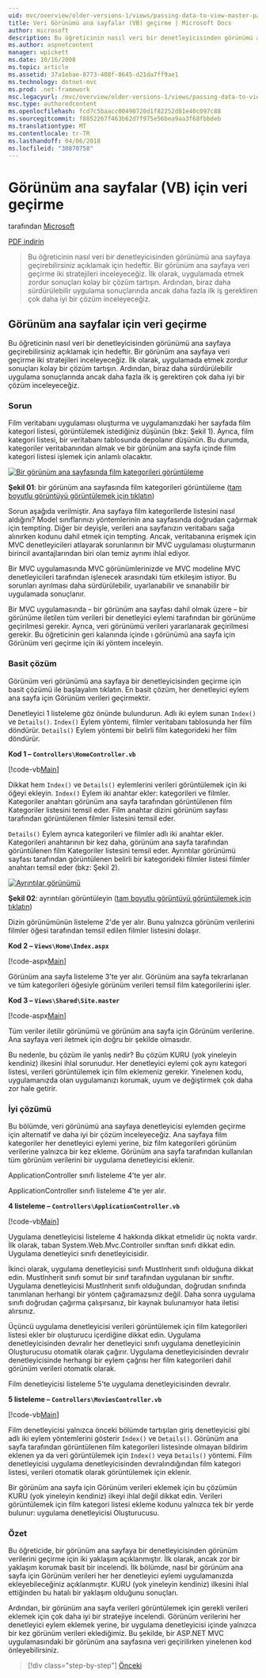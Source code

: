 ```yaml
---
uid: mvc/overview/older-versions-1/views/passing-data-to-view-master-pages-vb
title: Veri Görünümü ana sayfalar (VB) geçirme | Microsoft Docs
author: microsoft
description: Bu öğreticinin nasıl veri bir denetleyicisinden görünümü ana sayfaya geçirebilirsiniz açıklamak için hedeftir. Veri görünümüne m geçirme iki stratejileri inceleyeceğiz...
ms.author: aspnetcontent
manager: wpickett
ms.date: 10/16/2008
ms.topic: article
ms.assetid: 37a1ebae-8773-408f-8645-d21da7ff9ae1
ms.technology: dotnet-mvc
ms.prod: .net-framework
msc.legacyurl: /mvc/overview/older-versions-1/views/passing-data-to-view-master-pages-vb
msc.type: authoredcontent
ms.openlocfilehash: fcd7c5baacc00490720d1f82252d81e40c097c88
ms.sourcegitcommit: f8852267f463b62d7f975e56bea9aa3f68fbbdeb
ms.translationtype: MT
ms.contentlocale: tr-TR
ms.lasthandoff: 04/06/2018
ms.locfileid: "30870758"
---
```

<a name="passing-data-to-view-master-pages-vb"></a>Görünüm ana sayfalar (VB) için veri geçirme
====================
tarafından [Microsoft](https://github.com/microsoft)

[PDF indirin](http://download.microsoft.com/download/e/f/3/ef3f2ff6-7424-48f7-bdaa-180ef64c3490/ASPNET_MVC_Tutorial_13_VB.pdf)

> Bu öğreticinin nasıl veri bir denetleyicisinden görünümü ana sayfaya geçirebilirsiniz açıklamak için hedeftir. Bir görünüm ana sayfaya veri geçirme iki stratejileri inceleyeceğiz. İlk olarak, uygulamada etmek zordur sonuçları kolay bir çözüm tartışın. Ardından, biraz daha sürdürülebilir uygulama sonuçlarında ancak daha fazla ilk iş gerektiren çok daha iyi bir çözüm inceleyeceğiz.


## <a name="passing-data-to-view-master-pages"></a>Görünüm ana sayfalar için veri geçirme

Bu öğreticinin nasıl veri bir denetleyicisinden görünümü ana sayfaya geçirebilirsiniz açıklamak için hedeftir. Bir görünüm ana sayfaya veri geçirme iki stratejileri inceleyeceğiz. İlk olarak, uygulamada etmek zordur sonuçları kolay bir çözüm tartışın. Ardından, biraz daha sürdürülebilir uygulama sonuçlarında ancak daha fazla ilk iş gerektiren çok daha iyi bir çözüm inceleyeceğiz.

### <a name="the-problem"></a>Sorun

Film veritabanı uygulaması oluşturma ve uygulamanızdaki her sayfada film kategori listesi, görüntülemek istediğiniz düşünün (bkz: Şekil 1). Ayrıca, film kategori listesi, bir veritabanı tablosunda depolanır düşünün. Bu durumda, kategoriler veritabanından almak ve bir görünüm ana sayfa içinde film kategori listesi işlemek için anlamlı olacaktır.


[![Bir görünüm ana sayfasında film kategorileri görüntüleme](passing-data-to-view-master-pages-vb/_static/image2.png)](passing-data-to-view-master-pages-vb/_static/image1.png)

**Şekil 01**: bir görünüm ana sayfasında film kategorileri görüntüleme ([tam boyutlu görüntüyü görüntülemek için tıklatın](passing-data-to-view-master-pages-vb/_static/image3.png))


Sorun aşağıda verilmiştir. Ana sayfaya film kategorilerde listesini nasıl aldığını? Model sınıflarınızı yöntemlerinin ana sayfasında doğrudan çağırmak için tempting. Diğer bir deyişle, verileri ana sayfanızın veritabanı sağa alınırken kodunu dahil etmek için tempting. Ancak, veritabanına erişmek için MVC denetleyicileri atlayarak sorunlarının bir MVC uygulaması oluşturmanın birincil avantajlarından biri olan temiz ayrımı ihlal ediyor.

Bir MVC uygulamasında MVC görünümlerinizde ve MVC modeline MVC denetleyicileri tarafından işlenecek arasındaki tüm etkileşim istiyor. Bu sorunları ayrılması daha sürdürülebilir, uyarlanabilir ve sınanabilir bir uygulamada sonuçlanır.

Bir MVC uygulamasında – bir görünüm ana sayfası dahil olmak üzere – bir görünüme iletilen tüm verileri bir denetleyici eylemi tarafından bir görünüme geçirilmesi gerekir. Ayrıca, veri görünümü verileri yararlanarak geçirilmesi gerekir. Bu öğreticinin geri kalanında içinde ı görünümü ana sayfa için Görünüm veri geçirme için iki yöntem inceleyin.

### <a name="the-simple-solution"></a>Basit çözüm

Görünüm veri görünümü ana sayfaya bir denetleyicisinden geçirme için basit çözümü ile başlayalım tıklatın. En basit çözüm, her denetleyici eylem ana sayfa için Görünüm verileri geçirmektir.

Denetleyici 1 listeleme göz önünde bulundurun. Adlı iki eylem sunan `Index()` ve `Details()`. `Index()` Eylem yöntemi, filmler veritabanı tablosunda her film döndürür. `Details()` Eylem yöntemi bir belirli film kategorideki her film döndürür.

**Kod 1 – `Controllers\HomeController.vb`**

[!code-vb[Main](passing-data-to-view-master-pages-vb/samples/sample1.vb)]

Dikkat hem `Index()` ve `Details()` eylemlerini verileri görüntülemek için iki öğeyi ekleyin. `Index()` Eylem iki anahtar ekler: kategorileri ve filmler. Kategoriler anahtarı görünüm ana sayfa tarafından görüntülenen film Kategoriler listesini temsil eder. Film anahtar dizini görünüm sayfası tarafından görüntülenen filmler listesini temsil eder.

`Details()` Eylem ayrıca kategorileri ve filmler adlı iki anahtar ekler. Kategorileri anahtarının bir kez daha, görünüm ana sayfa tarafından görüntülenen film Kategoriler listesini temsil eder. Ayrıntılar görünümü sayfası tarafından görüntülenen belirli bir kategorideki filmler listesi filmler anahtarı temsil eder (bkz: Şekil 2).


[![Ayrıntılar görünümü](passing-data-to-view-master-pages-vb/_static/image5.png)](passing-data-to-view-master-pages-vb/_static/image4.png)

**Şekil 02**: ayrıntıları görüntüleyin ([tam boyutlu görüntüyü görüntülemek için tıklatın](passing-data-to-view-master-pages-vb/_static/image6.png))


Dizin görünümünün listeleme 2'de yer alır. Bunu yalnızca görünüm verilerini filmler öğesi tarafından temsil edilen filmler listesini dolaşır.

**Kod 2 – `Views\Home\Index.aspx`**

[!code-aspx[Main](passing-data-to-view-master-pages-vb/samples/sample2.aspx)]

Görünüm ana sayfa listeleme 3'te yer alır. Görünüm ana sayfa tekrarlanan ve tüm kategorileri öğesiyle görünüm verileri temsil film kategorilerini işler.

**Kod 3 – `Views\Shared\Site.master`**

[!code-aspx[Main](passing-data-to-view-master-pages-vb/samples/sample3.aspx)]

Tüm veriler iletilir görünümü ve görünüm ana sayfa için Görünüm verilerine. Ana sayfaya veri iletmek için doğru bir şekilde olmasıdır.

Bu nedenle, bu çözüm ile yanlış nedir? Bu çözüm KURU (yok yineleyin kendiniz) ilkesini ihlal sorunudur. Her denetleyici eylemi çok aynı kategori listesi, verileri görüntülemek için film eklemeniz gerekir. Yinelenen kodu, uygulamanızda olan uygulamanızı korumak, uyum ve değiştirmek çok daha zor hale getirir.

### <a name="the-good-solution"></a>İyi çözümü

Bu bölümde, veri görünümü ana sayfaya denetleyicisi eylemden geçirme için alternatif ve daha iyi bir çözüm inceleyeceğiz. Ana sayfaya film kategoriler her denetleyici eylemi yerine, biz film kategorileri görünüm verilerine yalnızca bir kez ekleme. Görünüm ana sayfa tarafından kullanılan tüm görünüm verilerini bir uygulama denetleyicisi eklenir.

ApplicationController sınıfı listeleme 4'te yer alır.

ApplicationController sınıfı listeleme 4'te yer alır.

**4 listeleme – `Controllers\ApplicationController.vb`**

[!code-vb[Main](passing-data-to-view-master-pages-vb/samples/sample4.vb)]

Uygulama denetleyicisi listeleme 4 hakkında dikkat etmelidir üç nokta vardır. İlk olarak, taban System.Web.Mvc.Controller sınıftan sınıfı dikkat edin. Uygulama denetleyici sınıfı denetleyicisidir.

İkinci olarak, uygulama denetleyicisi sınıfı MustInherit sınıfı olduğuna dikkat edin. MustInherit sınıfı somut bir sınıf tarafından uygulanan bir sınıftır. Uygulama denetleyicisi MustInherit sınıfı olduğundan, doğrudan sınıfında tanımlanan herhangi bir yöntem çağıramazsınız değil. Daha sonra uygulama sınıfı doğrudan çağırma çalışırsanız, bir kaynak bulunamıyor hata iletisi alırsınız.

Üçüncü uygulama denetleyicisi verileri görüntülemek için film kategorileri listesi ekler bir oluşturucu içerdiğine dikkat edin. Uygulama denetleyicisinden devralır her denetleyici sınıfı uygulama denetleyicinin Oluşturucusu otomatik olarak çağırır. Uygulama denetleyicisinden devralır denetleyicisinde herhangi bir eylem çağrısı her film kategorileri dahil görünüm verileri otomatik olarak.

Film denetleyicisi listeleme 5'te uygulama denetleyicisinden devralır.

**5 listeleme – `Controllers\MoviesController.vb`**

[!code-vb[Main](passing-data-to-view-master-pages-vb/samples/sample5.vb)]

Film denetleyicisi yalnızca önceki bölümde tartışılan giriş denetleyicisi gibi adlı iki eylem yöntemlerini gösterir `Index()` ve `Details()`. Görünüm ana sayfa tarafından görüntülenen film kategorileri listesinde olmayan bildirim eklenen ya da veri görüntülemek için `Index()` veya `Details()` yöntemi. Film denetleyicisi uygulama denetleyicisinden devralındığından film kategori listesi, verileri otomatik olarak görüntülemek için eklenir.

Bir görünüm ana sayfa için Görünüm verileri eklemek için bu çözümün KURU (yok yineleyin kendiniz) ilkeyi ihlal değil dikkat edin. Verileri görüntülemek için film kategori listesi ekleme kodunu yalnızca tek bir yerde bulunur: uygulama denetleyicisi Oluşturucusu.

### <a name="summary"></a>Özet

Bu öğreticide, bir görünüm ana sayfaya bir denetleyicisinden görünüm verilerini geçirme için iki yaklaşım açıklanmıştır. İlk olarak, ancak zor bir yaklaşım korumak basit bir incelendi. İlk bölümde, nasıl bir görünüm ana sayfa için Görünüm verileri her her denetleyici eylemi uygulamanızda ekleyebileceğiniz açıklanmıştır. KURU (yok yineleyin kendiniz) ilkesini ihlal ettiğinden bu hatalı bir yaklaşım olduğunu sonuçları.

Ardından, bir görünüm ana sayfa verileri görüntülemek için gerekli verileri eklemek için çok daha iyi bir stratejiye incelendi. Görünüm verilerini her denetleyici eylem eklemek yerine, bir uygulama denetleyicisi içinde yalnızca bir kez görünüm verileri eklediğimiz. Bu şekilde, bir ASP.NET MVC uygulamasındaki bir görünüm ana sayfasına veri geçirilirken yinelenen kod önleyebilirsiniz.

> [!div class="step-by-step"]
> [Önceki](creating-page-layouts-with-view-master-pages-vb.md)
